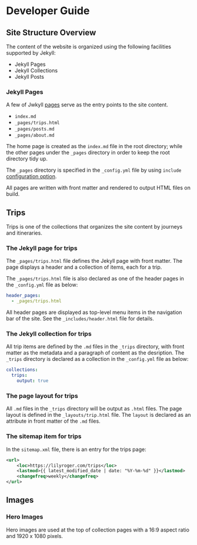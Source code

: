 # Developer Guide

## Site Structure Overview

The content of the website is organized using the following facilities supported by Jekyll:

* Jekyll Pages
* Jekyll Collections
* Jekyll Posts

### Jekyll Pages

A few of Jwkyll [pages](https://jekyllrb.com/docs/pages/) serve as the entry points to the site content.

* `index.md`
* `_pages/trips.html`
* `_pages/posts.md`
* `_pages/about.md`

The home page is created as the `index.md` file in the root directory; while the other pages under the `_pages` directory in order to keep the root directory tidy up.

The `_pages` directory is specified in the `_config.yml` file by using `include` [configuration option](https://jekyllrb.com/docs/configuration/options/).

All pages are written with front matter and rendered to output HTML files on build.

## Trips

Trips is one of the collections that organizes the site content by journeys and itineraries.

### The Jekyll page for trips

The `_pages/trips.html` file defines the Jekyll page with front matter. The page displays a header and a collection of items, each for a trip. 

The `_pages/trips.html` file is also declared as one of the header pages in the `_config.yml` file as below:

```yaml
header_pages:
  - _pages/trips.html
```

All header pages are displayed as top-level menu items in the navigation bar of the site. See the `_includes/header.html` file for details.

### The Jekyll collection for trips

All trip items are defined by the `.md` files in the `_trips` directory, with front matter as the metadata and a paragraph of content as the desription. The `_trips` directory is declared as a collection in the `_config.yml` file as below:

```yaml
collections:
  trips:
    output: true
```

### The page layout for trips

All  `.md` files in the `_trips` directory will be output as `.html` files. The page layout is defined in the `_layouts/trip.html` file. The `layout` is declared as an attribute in front matter of the `.md` files.  

### The sitemap item for trips

In the `sitemap.xml` file, there is an entry for the trips page:

```xml
<url>
    <loc>https://lilyroger.com/trips</loc>
    <lastmod>{{ latest_modified_date | date: "%Y-%m-%d" }}</lastmod>
    <changefreq>weekly</changefreq>
</url>
```

## Images

### Hero Images

Hero images are used at the top of collection pages with a 16:9 aspect ratio and 1920 x 1080 pixels.

